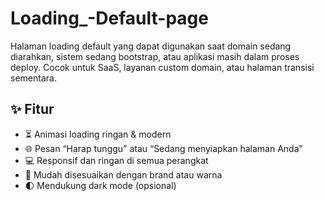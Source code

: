 # Loading_-Default-page

Halaman loading default yang dapat digunakan saat domain sedang diarahkan, sistem sedang bootstrap, atau aplikasi masih dalam proses deploy. Cocok untuk SaaS, layanan custom domain, atau halaman transisi sementara.

## ✨ Fitur

- ⏳ Animasi loading ringan & modern
- 🌐 Pesan “Harap tunggu” atau “Sedang menyiapkan halaman Anda”
- 💻 Responsif dan ringan di semua perangkat
- 🎨 Mudah disesuaikan dengan brand atau warna
- 🌓 Mendukung dark mode (opsional)

